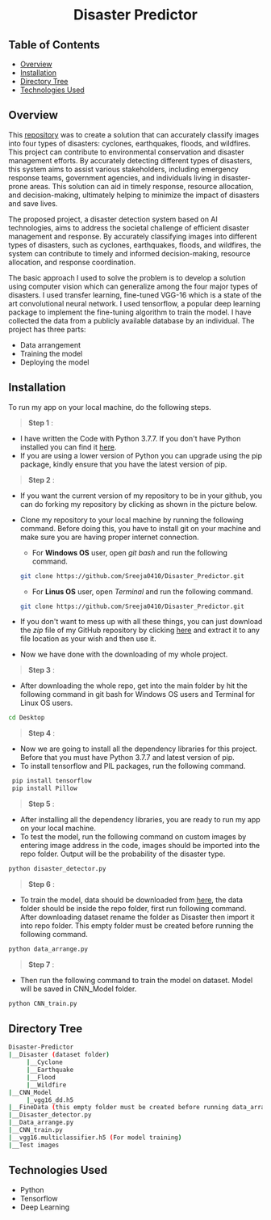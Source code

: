 <h1 align="center">Disaster Predictor</h1>

## Table of Contents
- [Overview](#overview)
- [Installation](#installation)
- [Directory Tree](#directory-tree)
- [Technologies Used](#technologies-used)

## Overview
This [repository](https://github.com/Sreeja0410/Disaster_Predictor) was to create a solution that can accurately classify images into four types of disasters: cyclones, earthquakes, floods, and wildfires. This project can contribute to environmental conservation and disaster management efforts. By accurately detecting different types of disasters, this system aims to assist various stakeholders, including emergency response teams, government agencies, and individuals living in disaster-prone areas. This solution can aid in timely response, resource allocation, and decision-making, ultimately helping to minimize the impact of disasters and save lives.

The proposed project, a disaster detection system based on AI technologies, aims to address the societal challenge of efficient disaster management and response. By accurately classifying images into different types of disasters, such as cyclones, earthquakes, floods, and wildfires, the system can contribute to timely and informed decision-making, resource allocation, and response coordination.

The basic approach I used to solve the problem is to develop a solution using computer vision which can generalize among the four major types of disasters. I used transfer learning, fine-tuned VGG-16 which is a state of the art convolutional neural network. I used tensorflow, a popular deep learning package to implement the fine-tuning algorithm to train the model. I have collected the data from a publicly available database by an individual. The project has three parts: 
- Data arrangement
- Training the model
- Deploying the model

## Installation
To run my app on your local machine, do the following steps.
> **Step 1** : 
   - I have written the Code with Python 3.7.7. If you don't have Python installed you can find it [here](https://www.python.org/downloads/release/python-377/).
   - If you are using a lower version of Python you can upgrade using the pip package, kindly ensure that you have the latest version of pip.
> **Step 2** :
   - If you want the current version of my repository to be in your github, you can do forking my repository by clicking as shown in the picture below.
   
   
   - Clone my repository to your local machine by running the following command. Before doing this, you have to install git on your machine and make sure you are having proper internet connection.
      - For **Windows OS** user, open *git bash* and run the following command.
      ```bash
      git clone https://github.com/Sreeja0410/Disaster_Predictor.git
      ```
      
      - For **Linus OS** user, open *Terminal* and run the following command.
      ```bash
      git clone https://github.com/Sreeja0410/Disaster_Predictor.git
      ```
   
   - If you don't want to mess up with all these things, you can just download the *zip* file of my GitHub repository by clicking [here](https://github.com/Sreeja0410/Disaster_Predictor/archive/refs/heads/main.zip) and extract it to any file location as your wish and then use it.
   - Now we have done with the downloading of my whole project.

> **Step 3** :
   - After downloading the whole repo, get into the main folder by hit the following command in git bash for Windows OS users and Terminal for Linux OS users.
   ```bash
   cd Desktop
   ```

> **Step 4** :
   - Now we are going to install all the dependency libraries for this project. Before that you must have Python 3.7.7 and latest version of pip.
   - To install tensorflow and PIL packages, run the following command.
   
   ```bash
    pip install tensorflow
    pip install Pillow
   ```
   
> **Step 5** :
   - After installing all the dependency libraries, you are ready to run my app on your local machine.
   - To test the model, run the following command on custom images by entering image address in the code, images should be imported into the repo folder. Output will be the probability of the disaster type.
   ```bash
   python disaster_detector.py 
   ```
> **Step 6** :
   - To train the model, data should be downloaded from [here](https://drive.google.com/file/d/1NvTyhUsrFbL91E10EPm38IjoCg6E2c6q/view), the data folder should be inside the repo folder, first run following command. After downloading dataset rename the folder as Disaster then import it into repo folder. This empty folder must be created before running the following command.
   ```bash
python data_arrange.py
   ```

> **Step 7** :
   - Then run the following command to train the model on dataset. Model will be saved in CNN_Model folder.
   ```bash
python CNN_train.py
   ```

## Directory Tree

```bash
Disaster-Predictor
|__Disaster (dataset folder)
     |__Cyclone
     |__Earthquake
     |__Flood
     |__Wildfire
|__CNN_Model
     |_vgg16_dd.h5
|__FineData (this empty folder must be created before running data_arrange.py)
|__Disaster_detector.py
|__Data_arrange.py
|__CNN_train.py
|__vgg16.multiclassifier.h5 (For model training)
|__Test images
```
## Technologies Used

- Python
- Tensorflow
- Deep Learning
